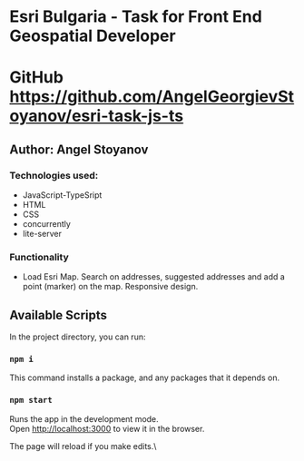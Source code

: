 # Esri Bulgaria - Task for Front End Geospatial Developer
# GitHub https://github.com/AngelGeorgievStoyanov/esri-task-js-ts
## Author: Angel Stoyanov
### Technologies used:
* JavaScript-TypeSript
* HTML
* CSS
* concurrently
* lite-server

### Functionality
* Load Esri Map. Search on addresses, suggested addresses and add a point (marker) on the map. Responsive design. 


## Available Scripts

In the project directory, you can run:

### `npm i`

This command installs a package, and any packages that it depends on. 

### `npm start`

Runs the app in the development mode.\
Open [http://localhost:3000](http://localhost:3000) to view it in the browser.

The page will reload if you make edits.\
